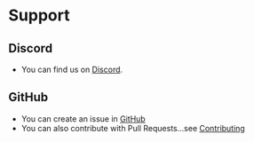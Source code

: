 # Support

## Discord

-   You can find us on [Discord](https://discord.gg/2BvnM4R).

## GitHub

-   You can create an issue in [GitHub](https://github.com/vis2k/Mirror/issues)
-   You can also contribute with Pull Requests...see [Contributing](https://github.com/vis2k/Mirror/blob/master/CONTRIBUTING.md)
